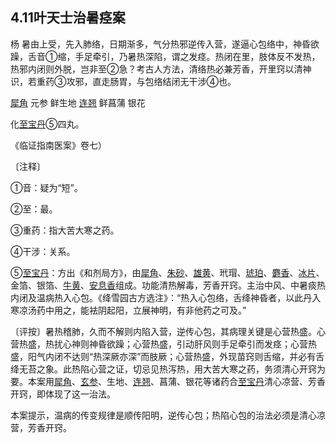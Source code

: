 ## 4.11叶天士治暑痉案

杨  暑由上受，先入肺络，日期渐多，气分热邪逆传入营，遂逼心包络中，神昏欲躁，舌音①缩，手足牵引，乃暑热深陷，谓之发痉。热闭在里，肢体反不发热，热邪内闭则外脱，岂非至②急？考古人方法，清络热必兼芳香，开里窍以清神识，若重药③攻邪，直走肠胃，与包络结闭无干涉④也。

[犀角](https://www.gmzyjc.com/read/bc/bc03-0.3.1.0.0.md)  元参  鲜生地  [连翘](https://www.gmzyjc.com/read/bc/bc03-0.4.2.0.0.md)  鲜菖蒲  银花

化[至宝丹](https://www.gmzyjc.com/read/fjx/fjx19-0.2.0.0.0.md)⑤四丸。

《临证指南医案》卷七）

〔注释〕

①音：疑为“短”。

②至：最。

③重药：指大苦大寒之药。

④干涉：关系。

⑤[至宝丹](https://www.gmzyjc.com/read/fjx/fjx19-0.2.0.0.0.md)：方出《和剂局方》，由[犀角](https://www.gmzyjc.com/read/bc/bc03-0.3.1.0.0.md)、[朱砂](https://www.gmzyjc.com/read/bc/bc09-0.1.1.0.0.md)、[雄黄](https://www.gmzyjc.com/read/bc/bc20-0.1.0.0.0.md)、玳瑁、[琥珀](https://www.gmzyjc.com/read/bc/bc09-0.1.10.0.0.md)、[麝香](https://www.gmzyjc.com/read/bc/bc08-0.0.1.0.0.md)、[冰片](https://www.gmzyjc.com/read/bc/bc08-0.0.3.0.0.md)、金箔、银箔、[牛黄](https://www.gmzyjc.com/read/bc/bc08-0.0.2.0.0.md)、[安息香](https://www.gmzyjc.com/read/bc/bc08-0.0.6.0.0.md)组成。功能清热解毒，芳香开窍。主治中风、中暑痰热内闭及温病热入心包。《绛雪园古方选注》：“热入心包络，舌绛神昏者，以此丹入寒凉汤药中用之，能袪阴起阳，立展神明，有非他药之可及。”

〔评按〕暑热稽肺，久而不解则内陷入营，逆传心包，其病理关键是心营热盛。心营热盛，热扰心神则神昏欲躁；心营热盛，引动肝风则手足牵引而发痉；心营热盛，阳气内闭不达则“热深厥亦深”而肢厥；心营热盛，外现苗窍则舌缩，并必有舌绛无苔之象。此热陷心营之证，切忌见热泻热，用大苦大寒之药，务须清心开窍为要。本案用[犀角](https://www.gmzyjc.com/read/bc/bc03-0.3.1.0.0.md)、[玄参](https://www.gmzyjc.com/read/bc/bc03-0.3.4.0.0.md)、生地、[连翘](https://www.gmzyjc.com/read/bc/bc03-0.4.2.0.0.md)、菖蒲、银花等诸药合[至宝丹](https://www.gmzyjc.com/read/fjx/fjx19-0.2.0.0.0.md)清心凉营、芳香开窍，即体现了这一治法。

本案提示，温病的传变规律是顺传阳明，逆传心包；热陷心包的治法必须是清心凉营，芳香开窍。
